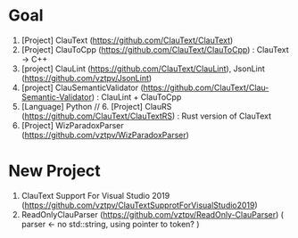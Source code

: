 # Goal
  1. [Project] ClauText (https://github.com/ClauText/ClauText)
  2. [Project] ClauToCpp (https://github.com/ClauText/ClauToCpp) : ClauText -> C++
  3. [project] ClauLint (https://github.com/ClauText/ClauLint), JsonLint (https://github.com/vztpv/JsonLint)
  4. [project] ClauSemanticValidator (https://github.com/ClauText/Clau-Semantic-Validator) : ClauLint + ClauToCpp 
  5. [Language] Python
 // 6. [Project] ClauRS (https://github.com/ClauText/ClauTextRS) : Rust version of ClauText
  7. [Project] WizParadoxParser (https://github.com/vztpv/WizParadoxParser)
# New Project
  1. ClauText Support For Visual Studio 2019 (https://github.com/vztpv/ClauTextSupprotForVisualStudio2019)
  2. ReadOnlyClauParser (https://github.com/vztpv/ReadOnly-ClauParser) ( parser <- no std::string, using pointer to token? )
